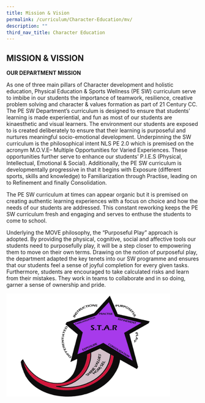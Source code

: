 ```yaml
---
title: Mission & Vision
permalink: /curriculum/Character-Education/mv/
description: ""
third_nav_title: Character Education
---
```

## MISSION & VISSION

**OUR DEPARTMENT MISSION**

As one of three main pillars of Character development and holistic education, Physical Education & Sports Wellness (PE SW) curriculum serve to imbibe in our students the importance of teamwork, resilience, creative problem solving and character & values formation as part of 21 Century CC. The PE SW Department’s curriculum is designed to ensure that students’ learning is made experiential, and fun as most of our students are kinaesthetic and visual learners. The environment our students are exposed to is created deliberately to ensure that their learning is purposeful and nurtures meaningful socio-emotional development. Underpinning the SW curriculum is the philosophical intent NLS PE 2.0 which is premised on the acronym M.O.V.E– Multiple Opportunities for Varied Experiences. These opportunities further serve to enhance our students’ P.I.E.S (Physical, Intellectual, Emotional & Social). Additionally, the PE SW curriculum is developmentally progressive in that it begins with Exposure (different sports, skills and knowledge) to Familiarization through Practise, leading on to Refinement and finally Consolidation.  

The PE SW curriculum at times can appear organic but it is premised on creating authentic learning experiences with a focus on choice and how the needs of our students are addressed. This constant reworking keeps the PE SW curriculum fresh and engaging and serves to enthuse the students to come to school. 

Underlying the MOVE philosophy, the “Purposeful Play” approach is adopted. By providing the physical, cognitive, social and affective tools our students need to purposefully play, it will be a step closer to empowering them to move on their own terms. Drawing on the notion of purposeful play, the department adapted the key tenets into our SW programme and ensures that our students feel a sense of joyful completion for every given tasks. Furthermore, students are encouraged to take calculated risks and learn from their mistakes. They work in teams to collaborate and in so doing, garner a sense of ownership and pride.

<img src="/images/our-framework.jpg" style="width:85%">